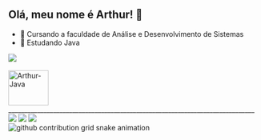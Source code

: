 ## Olá, meu nome é Arthur! 👋

- 🔭 Cursando a faculdade de Análise e Desenvolvimento de Sistemas
- 🌱 Estudando Java

 <picture>
  <source
    srcset="https://github-readme-stats.vercel.app/api?username=ArthurReis322&show_icons=true&theme=highcontrast"
    media="(prefers-color-scheme: dark)"
  />
  <source
    srcset="https://github-readme-stats.vercel.app/api?username=ArthurReis322&show_icons=true"
    media="(prefers-color-scheme: light), (prefers-color-scheme: no-preference)"
  />
  <img src="https://github-readme-stats.vercel.app/api?username=ArthurReis322&show_icons=true" />
</picture>

  <div style="display: inline_block"><br>
  <img align="center" alt="Arthur-Java" height="70" width="80" <img src="https://cdn.jsdelivr.net/gh/devicons/devicon@latest/icons/java/java-original-wordmark.svg" />
</div>
_____________________________________________________________________________

<div> 
  <a href="https://www.instagram.com/arthur_frm322/" target="_blank"><img src="https://img.shields.io/badge/-Instagram-%23E4405F?style=for-the-badge&logo=instagram&logoColor=white" target="_blank"></a>
  <a href = "arthurmendonca23@hotmail.com"><img src="https://img.shields.io/badge/-Gmail-%23333?style=for-the-badge&logo=gmail&logoColor=white" target="_blank"></a>
  <a href="www.linkedin.com/in/arthur-reis-dev" target="_blank"><img src="https://img.shields.io/badge/-LinkedIn-%230077B5?style=for-the-badge&logo=linkedin&logoColor=white" target="_blank"></a> 
  
</div>


<picture align="center">
  <source media="(prefers-color-scheme: dark)" srcset="https://raw.githubusercontent.com/ArthurReis322/ArthurReis322/output/github-contribution-grid-snake-dark.svg">
  <source media="(prefers-color-scheme: light)" srcset="https://raw.githubusercontent.com/ArthurReis322/ArthurReis322/output/github-contribution-grid-snake-dark.svg">
  <img align="center" alt="github contribution grid snake animation" src="https://raw.githubusercontent.com/ArthurReis322/ArthurReis322/output/github-contribution-grid-snake.svg">
</picture>


